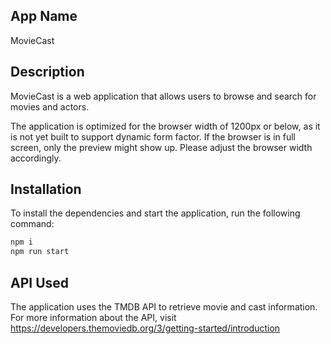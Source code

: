 ## App Name

MovieCast

## Description

MovieCast is a web application that allows users to browse and search for movies and actors.

The application is optimized for the browser width of 1200px or below, as it is not yet built to support dynamic form factor. 
If the browser is in full screen, only the preview might show up. Please adjust the browser width accordingly.

## Installation

To install the dependencies and start the application, run the following command:

```bash
npm i
npm run start
```


## API Used
The application uses the TMDB API to retrieve movie and cast information. For more information about the API, visit https://developers.themoviedb.org/3/getting-started/introduction
